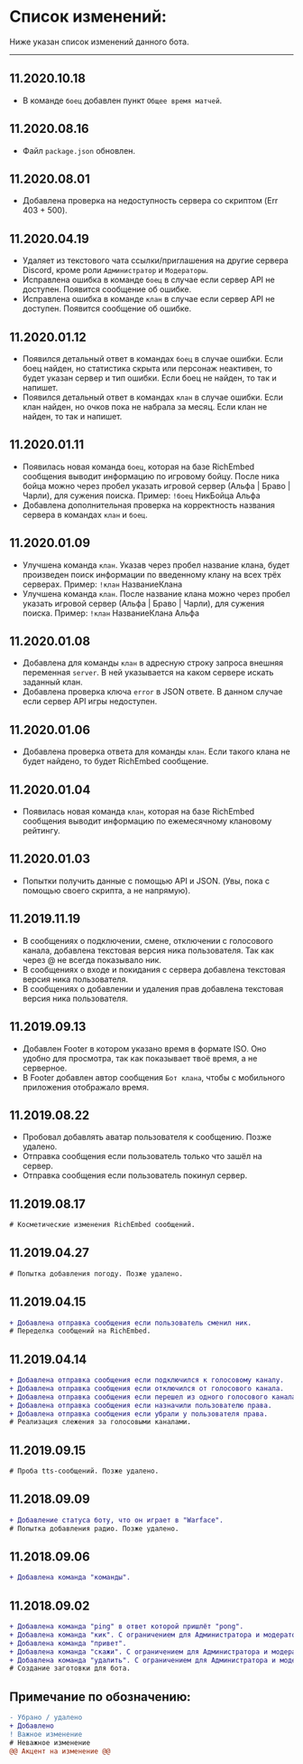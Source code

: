# Список изменений:
Ниже указан список изменений данного бота.
***
## 11.2020.10.18
* В команде `боец` добавлен пункт `Общее время матчей`.

## 11.2020.08.16
* Файл `package.json` обновлен.

## 11.2020.08.01
* Добавлена проверка на недоступность сервера со скриптом (Err 403 + 500).

## 11.2020.04.19
* Удаляет из текстового чата ссылки/приглашения на другие сервера Discord, кроме роли `Администратор` и `Модераторы`.
* Исправлена ошибка в команде `боец` в случае если сервер API не доступен. Появится сообщение об ошибке.
* Исправлена ошибка в команде `клан` в случае если сервер API не доступен. Появится сообщение об ошибке.

## 11.2020.01.12
* Появился детальный ответ в командах `боец` в случае ошибки. Если боец найден, но статистика скрыта или персонаж неактивен, то будет указан сервер и тип ошибки. Если боец не найден, то так и напишет.
* Появился детальный ответ в командах `клан` в случае ошибки. Если клан найден, но очков пока не набрала за месяц. Если клан не найден, то так и напишет.

## 11.2020.01.11
* Появилась новая команда `боец`, которая на базе RichEmbed сообщения выводит информацию по игровому бойцу. После ника бойца можно через пробел указать игровой сервер (Альфа | Браво | Чарли), для сужения поиска.
Пример: `!боец` НикБойца Альфа
* Добавлена дополнительная проверка на корректность названия сервера в командах `клан` и `боец`.

## 11.2020.01.09
* Улучшена команда `клан`. Указав через пробел название клана, будет произведен поиск информации по введенному клану на всех трёх серверах.
Пример: `!клан` НазваниеКлана
* Улучшена команда `клан`. После название клана можно через пробел указать игровой сервер (Альфа | Браво | Чарли), для сужения поиска.
Пример: `!клан` НазваниеКлана Альфа

## 11.2020.01.08
* Добавлена для команды `клан` в адресную строку запроса внешняя переменная `server`. В ней указывается на каком сервере  искать заданный клан.
* Добавлена проверка ключа `error` в JSON ответе. В данном случае если сервер API игры недоступен.

## 11.2020.01.06
* Добавлена проверка ответа для команды `клан`. Если такого клана не будет найдено, то будет RichEmbed сообщение.

## 11.2020.01.04
* Появилась новая команда `клан`, которая на базе RichEmbed сообщения выводит информацию по ежемесячному клановому рейтингу.

## 11.2020.01.03
* Попытки получить данные с помощью API и JSON. (Увы, пока с помощью своего скрипта, а не напрямую).

## 11.2019.11.19
* В сообщениях о подключении, смене, отключении с голосового канала, добавлена текстовая версия ника пользователя. Так как через @ не всегда показывало ник.
* В сообщениях о входе и покидания с сервера добавлена текстовая версия ника пользователя.
* В сообщениях о добавлении и удаления прав добавлена текстовая версия ника пользователя.

## 11.2019.09.13
* Добавлен Footer в котором указано время в формате ISO. Оно удобно для просмотра, так как показывает твоё время, а не серверное.
* В Footer добавлен автор сообщения `Бот клана`, чтобы с мобильного приложения отображало время.

## 11.2019.08.22
* Пробовал добавлять аватар пользователя к сообщению. Позже удалено.
* Отправка сообщения если пользователь только что зашёл на сервер.
* Отправка сообщения если пользователь покинул сервер.

## 11.2019.08.17
```diff
# Косметические изменения RichEmbed сообщений.
```

## 11.2019.04.27
```diff
# Попытка добавления погоду. Позже удалено.
```

## 11.2019.04.15
```diff
+ Добавлена отправка сообщения если пользователь сменил ник.
# Переделка сообщений на RichEmbed.
```

## 11.2019.04.14
```diff
+ Добавлена отправка сообщения если подключился к голосовому каналу.
+ Добавлена отправка сообщения если отключился от голосового канала.
+ Добавлена отправка сообщения если перешел из одного голосового канала в другой.
+ Добавлена отправка сообщения если назначили пользователю права.
+ Добавлена отправка сообщения если убрали у пользователя права.
# Реализация слежения за голосовыми каналами.
```

## 11.2019.09.15
```diff
# Проба tts-сообщений. Позже удалено.
```

## 11.2018.09.09
```diff
+ Добавление статуса боту, что он играет в "Warface".
# Попытка добавления радио. Позже удалено.
```

## 11.2018.09.06
```diff
+ Добавлена команда "команды".
```

## 11.2018.09.02
```diff
+ Добавлена команда "ping" в ответ которой пришлёт "pong".
+ Добавлена команда "кик". С ограничением для Администратора и модераторов.
+ Добавлена команда "привет".
+ Добавлена команда "скажи". С ограничением для Администратора и модераторов.
+ Добавлена команда "удалить". С ограничением для Администратора и модераторов.
# Создание заготовки для бота.
```

## Примечание по обозначению:
```diff
- Убрано / удалено
+ Добавлено
! Важное изменение
# Неважное изменение
@@ Акцент на изменение @@
```
